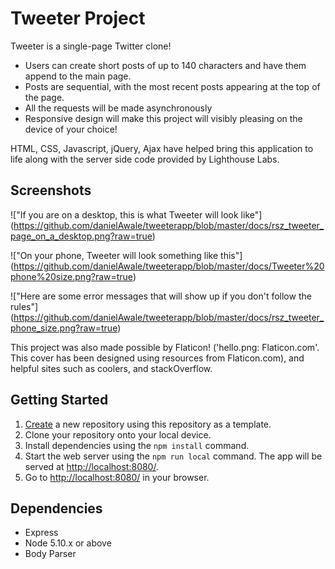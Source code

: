 # Tweeter Project

Tweeter is a single-page Twitter clone!

- Users can create short posts of up to 140 characters and have them append to the main page.
- Posts are sequential, with the most recent posts appearing at the top of the page.
- All the requests will be made asynchronously
- Responsive design will make this project will visibly pleasing on the device of your choice!

HTML, CSS, Javascript, jQuery, Ajax have helped bring this application to life along with the server side code provided by Lighthouse Labs.

## Screenshots

!["If you are on a desktop, this is what Tweeter will look like"] (https://github.com/danielAwale/tweeterapp/blob/master/docs/rsz_tweeter_page_on_a_desktop.png?raw=true)

!["On your phone, Tweeter will look something like this"]
(https://github.com/danielAwale/tweeterapp/blob/master/docs/Tweeter%20phone%20size.png?raw=true)

!["Here are some error messages that will show up if you don't follow the rules"]
(https://github.com/danielAwale/tweeterapp/blob/master/docs/rsz_tweeter_phone_size.png?raw=true)

This project was also made possible by Flaticon! ('hello.png: Flaticon.com'. This cover has been designed using resources from Flaticon.com), and helpful sites such as coolers, and stackOverflow.

## Getting Started

1. [Create](https://docs.github.com/en/repositories/creating-and-managing-repositories/creating-a-repository-from-a-template) a new repository using this repository as a template.
2. Clone your repository onto your local device.
3. Install dependencies using the `npm install` command.
4. Start the web server using the `npm run local` command. The app will be served at <http://localhost:8080/>.
5. Go to <http://localhost:8080/> in your browser.

## Dependencies

- Express
- Node 5.10.x or above
- Body Parser
